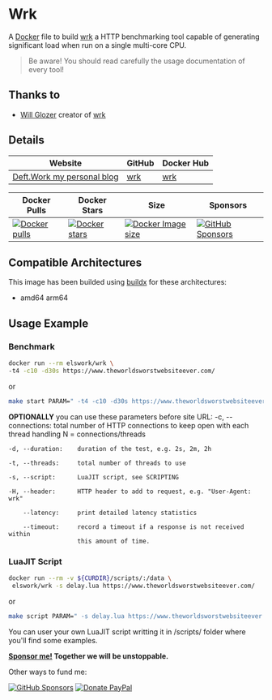 # Wrk

A [Docker](http://docker.com) file to build [wrk](https://github.com/wg/wrk) a HTTP benchmarking tool capable of generating significant load when run on a single multi-core CPU.

> Be aware! You should read carefully the usage documentation of every tool!

## Thanks to

- [Will Glozer](https://glozer.net/) creator of [wrk](https://github.com/wg/wrk)

## Details

| Website | GitHub | Docker Hub |
| --- | --- | --- |
| [Deft.Work my personal blog](https://deft.work) | [wrk](https://github.com/elswork/wrk) | [wrk](https://hub.docker.com/r/elswork/wrk) |

| Docker Pulls | Docker Stars | Size | Sponsors |
| --- | --- | --- | --- |
| [![Docker pulls](https://img.shields.io/docker/pulls/elswork/wrk.svg)](https://hub.docker.com/r/elswork/wrk "wrk on Docker Hub") | [![Docker stars](https://img.shields.io/docker/stars/elswork/wrk.svg)](https://hub.docker.com/r/elswork/wrk "wrk on Docker Hub") | [![Docker Image size](https://img.shields.io/docker/image-size/elswork/wrk)](https://hub.docker.com/r/elswork/wrk "wrk on Docker Hub") | [![GitHub Sponsors](https://img.shields.io/github/sponsors/elswork)](https://github.com/sponsors/elswork "Sponsor me!") |

## Compatible Architectures

This image has been builded using [buildx](https://docs.docker.com/buildx/working-with-buildx/) for these architectures: 
- amd64 arm64

## Usage Example

### Benchmark

```bash
docker run --rm elswork/wrk \
-t4 -c10 -d30s https://www.theworldsworstwebsiteever.com/
```
or
```bash
make start PARAM=" -t4 -c10 -d30s https://www.theworldsworstwebsiteever.com/"
```

**OPTIONALLY** you can use these parameters before site URL:
    -c, --connections: total number of HTTP connections to keep open with
                       each thread handling N = connections/threads

    -d, --duration:    duration of the test, e.g. 2s, 2m, 2h

    -t, --threads:     total number of threads to use

    -s, --script:      LuaJIT script, see SCRIPTING

    -H, --header:      HTTP header to add to request, e.g. "User-Agent: wrk"

        --latency:     print detailed latency statistics

        --timeout:     record a timeout if a response is not received within
                       this amount of time.

### LuaJIT Script

```bash
docker run --rm -v ${CURDIR}/scripts/:/data \
 elswork/wrk -s delay.lua https://www.theworldsworstwebsiteever.com/
```
or
```bash
make script PARAM=" -s delay.lua https://www.theworldsworstwebsiteever.com/"
```
You can user your own LuaJIT script writting it in /scripts/ folder where you'll find some examples.

**[Sponsor me!](https://github.com/sponsors/elswork) Together we will be unstoppable.**

Other ways to fund me:

[![GitHub Sponsors](https://img.shields.io/github/sponsors/elswork)](https://github.com/sponsors/elswork) [![Donate PayPal](https://img.shields.io/badge/Donate-PayPal-green.svg)](https://www.paypal.com/donate/?business=LFKA5YRJAFYR6&no_recurring=0&item_name=Open+Source+Donation&currency_code=EUR)